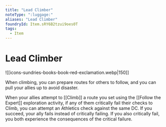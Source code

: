 ```yaml
---
title: "Lead Climber"
noteType: ":luggage:"
aliases: "Lead Climber"
foundryId: Item.sRY6B2tzui9oes0T
tags:
  - Item
---
```


# Lead Climber
![[icons-sundries-books-book-red-exclamation.webp|150]]

When climbing, you can prepare routes for others to follow, and you can pull your allies up to avoid disaster.

When your allies attempt to [[Climb]] a route you set using the [[Follow the Expert]] exploration activity, if any of them critically fail their checks to Climb, you can attempt an Athletics check against the same DC. If you succeed, your ally fails instead of critically failing. If you also critically fail, you both experience the consequences of the critical failure.
